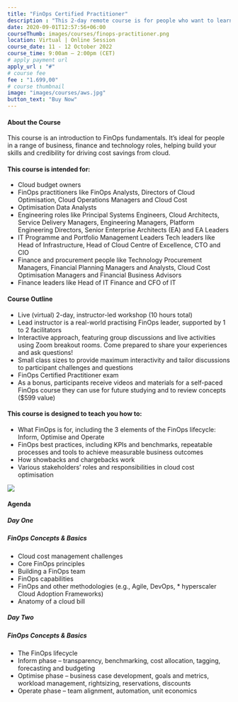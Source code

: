 ```yaml
---
title: "FinOps Certified Practitioner"
description : "This 2-day remote course is for people who want to learn FinOps best practices and become a certified practitioner."
date: 2020-09-01T12:57:56+06:00
courseThumb: images/courses/finops-practitioner.png
location: Virtual | Online Session
course_date: 11 - 12 October 2022
course_time: 9:00am – 2:00pm (CET)
# apply payment url
apply_url : "#"
# course fee
fee : "1.699,00"
# course thumbnail
image: "images/courses/aws.jpg"
button_text: "Buy Now"
---
```


#### About the Course

This course is an introduction to FinOps fundamentals. It’s ideal for people in a range of business, finance and technology roles, helping build your skills and credibility for driving cost savings from cloud.

#### This course is intended for:

* Cloud budget owners
* FinOps practitioners like FinOps Analysts, Directors of Cloud Optimisation, Cloud Operations Managers and Cloud Cost 
* Optimisation Data Analysts
* Engineering roles like Principal Systems Engineers, Cloud Architects, Service Delivery Managers, Engineering Managers, Platform Engineering Directors, Senior Enterprise Architects (EA) and EA Leaders
* IT Programme and Portfolio Management Leaders
Tech leaders like Head of Infrastructure, Head of Cloud Centre of Excellence, CTO and CIO
* Finance and procurement people like Technology Procurement Managers, Financial Planning Managers and Analysts, Cloud Cost Optimisation Managers and Financial Business Advisors
* Finance leaders like Head of IT Finance and CFO of IT

#### Course Outline

* Live (virtual) 2-day, instructor-led workshop (10 hours total)
* Lead instructor is a real-world practising FinOps leader, supported by 1 to 2 facilitators
* Interactive approach, featuring group discussions and live activities using Zoom breakout rooms. Come prepared to share your experiences and ask questions!
* Small class sizes to provide maximum interactivity and tailor discussions to participant challenges and questions
* FinOps Certified Practitioner exam
* As a bonus, participants receive videos and materials for a self-paced FinOps course they can use for future studying and to review concepts ($599 value)

#### This course is designed to teach you how to:

* What FinOps is for, including the 3 elements of the FinOps lifecycle: Inform, Optimise and Operate
* FinOps best practices, including KPIs and benchmarks, repeatable processes and tools to achieve measurable business outcomes
* How showbacks and chargebacks work
* Various stakeholders’ roles and responsibilities in cloud cost optimisation 

![](https://nordcloud.com/wp-content/uploads/2020/03/nordcloud_web_square-25-1.jpg#right)

#### Agenda

##### Day One
##### FinOps Concepts & Basics

* Cloud cost management challenges
* Core FinOps principles
* Building a FinOps team
* FinOps capabilities
* FinOps and other methodologies (e.g., Agile, DevOps, * hyperscaler Cloud Adoption Frameworks)
* Anatomy of a cloud bill

##### Day Two
##### FinOps Concepts & Basics

* The FinOps lifecycle
* Inform phase – transparency, benchmarking, cost allocation, tagging, forecasting and budgeting
* Optimise phase – business case development, goals and metrics, workload management, rightsizing, reservations, discounts
* Operate phase – team alignment, automation, unit economics

